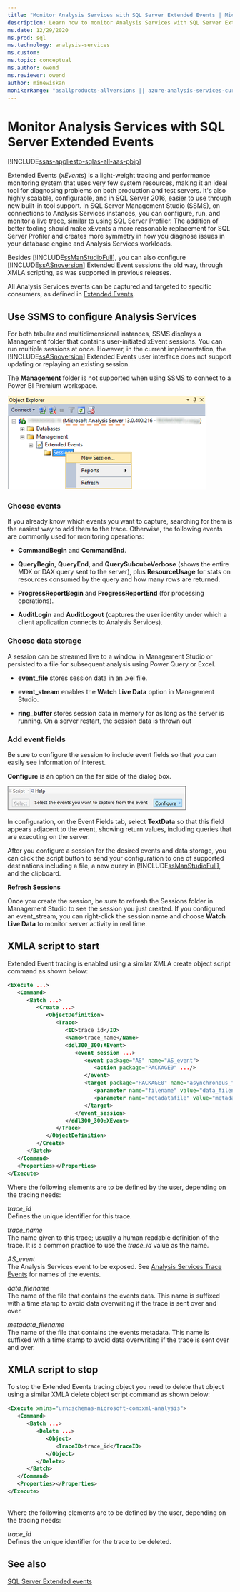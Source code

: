 ```yaml
---
title: "Monitor Analysis Services with SQL Server Extended Events | Microsoft Docs"
description: Learn how to monitor Analysis Services with SQL Server Extended Events, a tracing and performance monitoring system that uses very few system resources.
ms.date: 12/29/2020
ms.prod: sql
ms.technology: analysis-services
ms.custom:
ms.topic: conceptual
ms.author: owend
ms.reviewer: owend
author: minewiskan
monikerRange: "asallproducts-allversions || azure-analysis-services-current || power-bi-premium-current || >= sql-analysis-services-2016"
---
```


# Monitor Analysis Services with SQL Server Extended Events

[!INCLUDE[ssas-appliesto-sqlas-all-aas-pbip](../includes/ssas-appliesto-sqlas-all-aas-pbip.md)]

  Extended Events (*xEvents*) is a light-weight tracing and performance monitoring system that uses very few system resources, making it an ideal tool for diagnosing problems on both production and test servers. It's also highly scalable, configurable, and in SQL Server 2016, easier to use through new built-in tool support. In SQL Server Management Studio (SSMS), on connections to Analysis Services instances, you can configure, run, and monitor a live trace, similar to using SQL Server Profiler. The addition of better tooling should make xEvents a more reasonable replacement for SQL Server Profiler and creates more symmetry in how you diagnose issues in your database engine and Analysis Services workloads.  
  
 Besides [!INCLUDE[ssManStudioFull](../includes/ssmanstudiofull-md.md)], you can also configure  [!INCLUDE[ssASnoversion](../includes/ssasnoversion-md.md)] Extended Event sessions the old way,  through XMLA scripting, as was supported in previous releases.  
  
 All Analysis Services events can be captured and targeted to specific consumers, as defined in [Extended Events](/sql/relational-databases/extended-events/extended-events).  
  
## Use SSMS to configure Analysis Services

 For both tabular and multidimensional instances, SSMS displays a  Management folder that contains user-initiated xEvent sessions. You can run multiple sessions at once. However, in the current implementation, the [!INCLUDE[ssASnoversion](../includes/ssasnoversion-md.md)] Extended Events user interface does not support updating or replaying an existing session.

The **Management** folder is not supported when using SSMS to connect to a Power BI Premium workspace.

 ![ssas_extended_events_ssms_start](../../analysis-services/instances/media/ssas-extended-events-ssms-start.png "ssas_extended_events_ssms_start")

### Choose events
  
 If you already know which events you want to capture, searching for them is the easiest way to add them to the trace. Otherwise, the following events are commonly used for monitoring operations:  
  
- **CommandBegin** and **CommandEnd**.  
  
- **QueryBegin**, **QueryEnd**, and **QuerySubcubeVerbose** (shows the entire MDX or DAX query sent to the server), plus **ResourceUsage** for stats on resources consumed by the query and how many rows are returned.  
  
- **ProgressReportBegin** and **ProgressReportEnd** (for processing operations).  
  
- **AuditLogin** and **AuditLogout** (captures the user identity under which a client application connects to Analysis Services).  
  
### Choose data storage
  
 A session can be streamed live to a window in Management Studio or persisted to a file for subsequent analysis using Power Query or Excel.  
  
- **event_file** stores session data in an .xel file.  
  
- **event_stream** enables the **Watch Live Data** option in Management Studio.  
  
- **ring_buffer** stores session data in memory for as long as the server is running. On a server restart, the session data is thrown out  
  
### Add event fields
  
 Be sure to configure the session to include event fields so that you can easily see information of interest.  
  
 **Configure** is an option on the far side of the dialog box.  
  
 ![Screenshot of the dialog box with the configure option highlighted on the right side of the box.](../../analysis-services/instances/media/ssas-xevents-configure.PNG "ssas-xevents-configure")  
  
 In configuration, on the Event Fields tab, select **TextData** so that this field appears adjacent to the event, showing return values, including queries that are executing on the server.  
  
 After you configure a session for the desired events and data storage, you can click the script button to send your configuration to one of supported destinations including a file, a new query in [!INCLUDE[ssManStudioFull](../includes/ssmanstudiofull-md.md)], and the clipboard.  
  
 **Refresh Sessions**
  
 Once you create the session, be sure to refresh the Sessions folder in Management Studio to see the session you just created. If you configured an event_stream, you can right-click the session name and choose **Watch Live Data** to monitor server activity in real time.  
  
## XMLA script to start

 Extended Event tracing is enabled using a similar XMLA create object script command as shown below:  
  
```xml
<Execute ...>  
   <Command>  
      <Batch ...>  
         <Create ...>  
            <ObjectDefinition>  
               <Trace>  
                  <ID>trace_id</ID>  
                  <Name>trace_name</Name>  
                  <ddl300_300:XEvent>  
                     <event_session ...>  
                        <event package="AS" name="AS_event">  
                           <action package="PACKAGE0" .../>  
                        </event>  
                        <target package="PACKAGE0" name="asynchronous_file_target">  
                           <parameter name="filename" value="data_filename.xel"/>  
                           <parameter name="metadatafile" value="metadata_filename.xem"/>  
                        </target>  
                     </event_session>  
                  </ddl300_300:XEvent>  
               </Trace>  
            </ObjectDefinition>  
         </Create>  
      </Batch>  
   </Command>  
   <Properties></Properties>  
</Execute>  

```  

 Where the following elements are to be defined by the user, depending on the tracing needs:  
  
 *trace_id*  
 Defines the unique identifier for this trace.  
  
 *trace_name*  
 The name given to this trace; usually a human readable definition of the trace. It is a common practice to use the *trace_id* value as the name.  
  
 *AS_event*  
 The Analysis Services event to be exposed. See [Analysis Services Trace Events](https://docs.microsoft.com/analysis-services/trace-events/analysis-services-trace-events) for names of the events.  
  
 *data_filename*  
 The name of the file that contains the events data. This name is suffixed with a time stamp to avoid data overwriting if the trace is sent over and over.  
  
 *metadata_filename*  
 The name of the file that contains the events metadata. This name is suffixed with a time stamp to avoid data overwriting if the trace is sent over and over.  
  
## XMLA script to stop

 To stop the Extended Events tracing object you need to delete that object using a similar XMLA delete object script command as shown below:  
  
```xml
<Execute xmlns="urn:schemas-microsoft-com:xml-analysis">  
   <Command>  
      <Batch ...>  
         <Delete ...>  
            <Object>  
               <TraceID>trace_id</TraceID>  
            </Object>  
         </Delete>  
      </Batch>  
   </Command>  
   <Properties></Properties>  
</Execute>  
  
```  
  
 Where the following elements are to be defined by the user, depending on the tracing needs:  
  
 *trace_id*  
 Defines the unique identifier for the trace to be deleted.  
  
## See also

 [SQL Server Extended events](/sql/relational-databases/extended-events/extended-events)  

